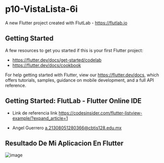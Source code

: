 # p10-VistaLista-6i

A new Flutter project created with FlutLab - https://flutlab.io

## Getting Started

A few resources to get you started if this is your first Flutter project:

- https://flutter.dev/docs/get-started/codelab
- https://flutter.dev/docs/cookbook

For help getting started with Flutter, view our
https://flutter.dev/docs, which offers tutorials,
samples, guidance on mobile development, and a full API reference.

## Getting Started: FlutLab - Flutter Online IDE

- Link de referencia link
https://codesinsider.com/flutter-listview-example/?expand_article=1

- Angel Guerrero a.21308051280366@cbtis128.edu.mx

## Resultado De Mi Aplicacion En Flutter


![image](https://github.com/GuerreroA128/p10-appList-6i/assets/143743819/0bd46bb7-f61f-4ad7-b616-212232cf2435)
